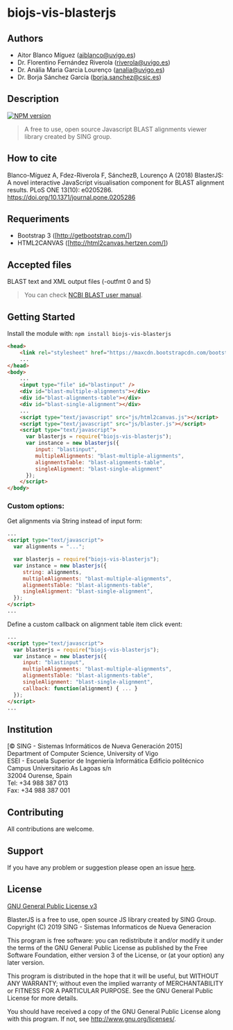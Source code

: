 biojs-vis-blasterjs
=====

## Authors
* Aitor Blanco Míguez (aiblanco@uvigo.es)
* Dr. Florentino Fernández Riverola (riverola@uvigo.es)
* Dr. Anália Maria Garcia Lourenço (analia@uvigo.es)
* Dr. Borja Sánchez García (borja.sanchez@csic.es)

## Description 
[![NPM version](http://img.shields.io/npm/v/biojs-vis-blasterjs.svg)](https://www.npmjs.org/package/biojs-vis-blasterjs) 

> A free to use, open source Javascript BLAST alignments viewer library created by SING group.

## How to cite
Blanco-Míguez A, Fdez-Riverola F, SánchezB, Lourenço A (2018) BlasterJS: A novel interactive JavaScript visualisation component for BLAST alignment results. PLoS ONE 13(10): e0205286. https://doi.org/10.1371/journal.pone.0205286

## Requeriments
* Bootstrap 3 ([http://getbootstrap.com/])
* HTML2CANVAS ([http://html2canvas.hertzen.com/])

## Accepted files
BLAST text and XML output files (-outfmt 0 and 5)   
> You can check [NCBI BLAST user manual].

## Getting Started
Install the module with: `npm install biojs-vis-blasterjs`

```html
<head>
	<link rel="stylesheet" href="https://maxcdn.bootstrapcdn.com/bootstrap/3.3.6/css/bootstrap.min.css" integrity="sha384-1q8mTJOASx8j1Au+a5WDVnPi2lkFfwwEAa8hDDdjZlpLegxhjVME1fgjWPGmkzs7" crossorigin="anonymous" />
    ...
</head>
<body>
    ...
    <input type="file" id="blastinput" />
    <div id="blast-multiple-alignments"></div>
    <div id="blast-alignments-table"></div>
    <div id="blast-single-alignment"></div>
    ...
    <script type="text/javascript" src="js/html2canvas.js"></script>  
    <script type="text/javascript" src="js/blaster.js"></script>   
    <script type="text/javascript">
      var blasterjs = require("biojs-vis-blasterjs");
      var instance = new blasterjs({
         input: "blastinput",
         multipleAlignments: "blast-multiple-alignments",
         alignmentsTable: "blast-alignments-table",
         singleAlignment: "blast-single-alignment"
      });
    </script>
</body>
```

### Custom options:
Get alignments via String instead of input form:
```html
...
<script type="text/javascript">
  var alignments = "...";

  var blasterjs = require("biojs-vis-blasterjs");
  var instance = new blasterjs({
     string: alignments,
     multipleAlignments: "blast-multiple-alignments",
     alignmentsTable: "blast-alignments-table",
     singleAlignment: "blast-single-alignment",
  });
</script>
...
```

Define a custom callback on alignment table item click event:
```html
...
<script type="text/javascript">
  var blasterjs = require("biojs-vis-blasterjs");
  var instance = new blasterjs({
     input: "blastinput",
     multipleAlignments: "blast-multiple-alignments",
     alignmentsTable: "blast-alignments-table",
     singleAlignment: "blast-single-alignment",
     callback: function(alignment) { ... }
  });
</script>
...
```


## Institution
[© SING - Sistemas Informáticos de Nueva Generación 2015]    
Department of Computer Science, University of Vigo    
ESEI - Escuela Superior de Ingeniería Informática Edificio politécnico    
Campus Universitario As Lagoas s/n    
32004 Ourense, Spain    
Tel: +34 988 387 013    
Fax: +34 988 387 001

## Contributing
All contributions are welcome.

## Support
If you have any problem or suggestion please open an issue [here](https://github.com/sing-group/biojs-vis-blasterjs/issues).

## License 
[GNU General Public License v3]

BlasterJS is a free to use, open source JS library created by SING Group.
Copyright (C) 2019  SING - Sistemas Informaticos de Nueva Generacion

This program is free software: you can redistribute it and/or modify
it under the terms of the GNU General Public License as published by
the Free Software Foundation, either version 3 of the License, or
(at your option) any later version.

This program is distributed in the hope that it will be useful,
but WITHOUT ANY WARRANTY; without even the implied warranty of
MERCHANTABILITY or FITNESS FOR A PARTICULAR PURPOSE.  See the
GNU General Public License for more details.

You should have received a copy of the GNU General Public License
along with this program.  If not, see <http://www.gnu.org/licenses/>.


   [http://getbootstrap.com/]: <http://getbootstrap.com/>
   [https://html2canvas.hertzen.com/]: <https://html2canvas.hertzen.com/>
   [© SING - Sistemas Informáticos de Nueva Generación 2019]: <http://sing.ei.uvigo.es/>
   [NCBI BLAST user manual]: <http://www.ncbi.nlm.nih.gov/books/NBK279675/>
   [GNU General Public License v3]: <https://github.com/sing-group/biojs-vis-blasterjs/blob/master/LICENSE>
